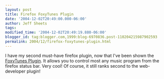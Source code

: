```yaml
---
layout: post
title: Firefox FoxyTunes Plugin
date: '2004-12-02T20:49:00.000-06:00'
author: Jeff Sheets
tags:
modified_time: '2004-12-02T20:49:19.880-06:00'
blogger_id: tag:blogger.com,1999:blog-6970836.post-110204215987902593
permalink: 2004/12/firefox-foxytunes-plugin.html
---
```


I have my second must-have firefox plugin, now that I've been shown the
      <a
      href="https://update.mozilla.org/extensions/moreinfo.php?application=firefox&amp;id=219&amp;vid=1085">FoxyTunes
      Plugin</a>. It allows you to control most any music program from the firefox status bar.
      Very cool! Of course, it still ranks second to the web-developer plugin!